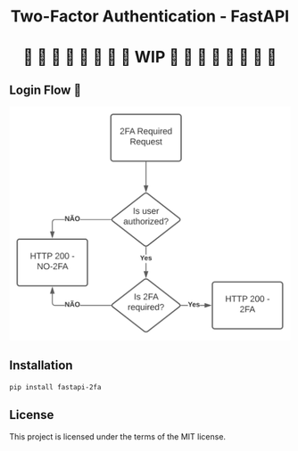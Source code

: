 <h1 align="center">
    <strong>Two-Factor Authentication - FastAPI</strong>
</h1>

<h1 align="center">
    <strong>🔨 🔨 🔨 🔨 🔨 🔨 🔨 🔨 WIP 🔨 🔨 🔨 🔨 🔨 🔨 🔨 🔨</strong>
</h1>


## Login Flow 🚨

![alt text](assets/2FA.svg)

## Installation

``` bash
pip install fastapi-2fa
```

## License

This project is licensed under the terms of the MIT license.
